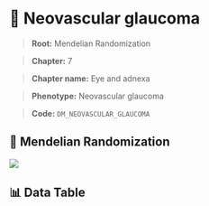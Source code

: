 # 🧪 Neovascular glaucoma

> **Root:** Mendelian Randomization

> **Chapter:** 7  

> **Chapter name:** Eye and adnexa

> **Phenotype:** Neovascular glaucoma  

> **Code:** `DM_NEOVASCULAR_GLAUCOMA`

## 🧬 Mendelian Randomization  

<img src="/MR/Figures/Forward/DM_NEOVASCULAR_GLAUCOMA.png"/>

## 📊 Data Table

<CsvTableMRF src="/public/MR/Data/Forward/DM_NEOVASCULAR_GLAUCOMA.csv"/>
